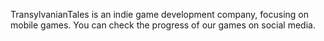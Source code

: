 TransylvanianTales is an indie game development company, focusing on mobile games. You can check the progress of our games on social media.

<!---
TransylvanianTales/TransylvanianTales is a ✨ special ✨ repository because its `README.md` (this file) appears on your GitHub profile.
You can click the Preview link to take a look at your changes.
--->
